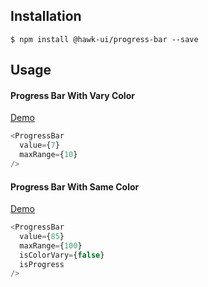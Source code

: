 ## Installation
`$ npm install @hawk-ui/progress-bar --save`


## Usage


#### Progress Bar With Vary Color
[Demo](https://hawk.wallnit.com/#!/ProgressBar/1)
```js
<ProgressBar
  value={7}
  maxRange={10}
/>
```


#### Progress Bar With Same Color
[Demo]()
```js
<ProgressBar
  value={85}
  maxRange={100}
  isColorVary={false}
  isProgress
/>
```
